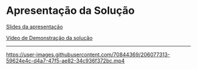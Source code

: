 # Apresentação da Solução

[Slides da apresentação](Projeto%20grupo%209.pdf)

[Vídeo de Demonstração da solução](V%C3%ADdeo%20demonstra%C3%A7%C3%A3o%20da%20solu%C3%A7%C3%A3o.mp4)

***

https://user-images.githubusercontent.com/70844369/206077313-59624e4c-d4a7-47f5-ae82-34c936f372bc.mp4


